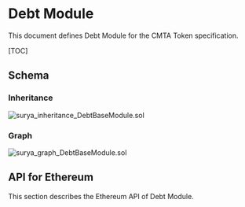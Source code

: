 # Debt Module

This document defines Debt Module for the CMTA Token specification.

[TOC]

## Schema

### Inheritance

![surya_inheritance_DebtBaseModule.sol](../../schema/surya_inheritance/surya_inheritance_DebtModule.sol.png)





### Graph

![surya_graph_DebtBaseModule.sol](../../schema/surya_graph/surya_graph_DebtModule.sol.png)

## API for Ethereum

This section describes the Ethereum API of Debt Module.

<To do>
